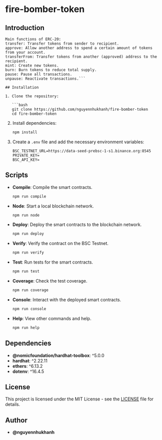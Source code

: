 # fire-bomber-token

## Introduction

```plaintext
Main functions of ERC-20:
transfer: Transfer tokens from sender to recipient.
approve: Allow another address to spend a certain amount of tokens from your account.
transferFrom: Transfer tokens from another (approved) address to the recipient.
mint: Create new tokens.
burn: Burn tokens to reduce total supply.
pause: Pause all transactions.
unpause: Reactivate transactions.```

## Installation

1. Clone the repository:

   ```bash
   git clone https://github.com/nguyennhukhanh/fire-bomber-token
   cd fire-bomber-token
   ```

2. Install dependencies:

   ```bash
   npm install
   ```

3. Create a `.env` file and add the necessary environment variables:
   ```plaintext
   BSC_TESTNET_URL=https://data-seed-prebsc-1-s1.binance.org:8545
   PRIVATE_KEY=
   BSC_API_KEY=
   ```

## Scripts

- **Compile**: Compile the smart contracts.

  ```bash
  npm run compile
  ```

- **Node**: Start a local blockchain network.

  ```bash
  npm run node
  ```

- **Deploy**: Deploy the smart contracts to the blockchain network.

  ```bash
  npm run deploy
  ```

- **Verify**: Verify the contract on the BSC Testnet.

  ```bash
  npm run verify
  ```

- **Test**: Run tests for the smart contracts.

  ```bash
  npm run test
  ```

- **Coverage**: Check the test coverage.

  ```bash
  npm run coverage
  ```

- **Console**: Interact with the deployed smart contracts.

  ```bash
  npm run console
  ```

- **Help**: View other commands and help.
  ```bash
  npm run help
  ```

## Dependencies

- **@nomicfoundation/hardhat-toolbox**: ^5.0.0
- **hardhat**: ^2.22.11
- **ethers**: ^6.13.2
- **dotenv**: ^16.4.5

## License

This project is licensed under the MIT License - see the [LICENSE](LICENSE) file for details.

## Author

- **@nguyennhukhanh**
